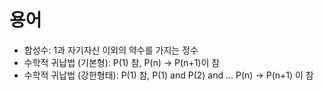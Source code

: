 # 용어

* 합성수: 1과 자기자신 이외의 약수를 가지는 정수
* 수학적 귀납법 (기본형):  P(1) 참, P(n) -> P(n+1)이 참
* 수학적 귀납법 (강한형태): P(1) 참, P(1) and P(2) and ... P(n) -> P(n+1) 이 참